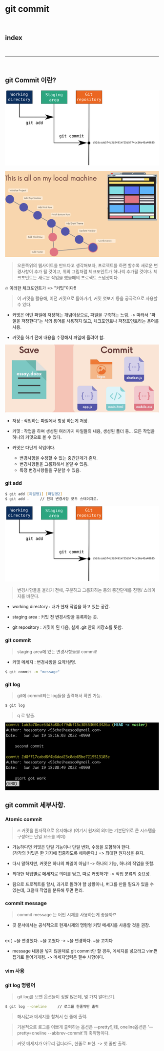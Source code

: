 # git commit 

<br>

## index

<br>

---

<br>


## git Commit 이란?

![git](/Image/git&github/3.png)

![git](/Image/git&github/4.png)

> 오른쪽위의 웹사이트를 만드다고 생각해보자, 프로젝트를 하면 할수록 새로운 변경사항이 추가 될 것이고, 위의 그림처럼 체크포인트가 하나씩 추가될 것이다. 체크포인트는 새로운 작업을 했을때의 프로젝트 스냅샷이다.

🔥 이러한 체크포인트가 => "커밋"이다!!

> 이 커밋을 활용해, 이전 커밋으로 돌아가기, 커밋 엿보기 등을 궁극적으로 사용할 수 있다.

* 커밋은 어떤 파일에 저장하는 개념이상으로, 파일을 구축하는 느낌. -> 따라서 "파일을 저장한다"는 식의 용어를 사용하지 않고, 체크포인트나 저장포인트라는 용어를 사용. 

* 커밋을 하기 전에 내용을 수정해서 파일에 올려야 함.

![git](/Image/git&github/5.png)

* 저장 : 작업하는 파일에서 항상 하는게 저장.

* 커밋 : 작업을 하며 생성된 여러가지 파일들의 내용, 생성된 폴더 등... 모든 작업을 하나의 커밋으로 볼 수 있다.

* 커밋은 다단계 작업이다. 
    - 변경사항을 수정할 수 있는 중간단계가 존재.
    - 변경사항들을 그룹화해서 올릴 수 있음.
    - 특정 변경사항들을 구분할 수 있음.

### git add

```zsh
$ git add [파일명1] [파일명2]
$ git add .     // 전체 변경사항 모두 스테이지로.
```

![git](/Image/git&github/3.png)

> 변경사항들을 올리기 전에, 구분하고 그룹화하는 등의 중간단계를 진행/ 스테이지를 바꾼다.

* working directory : 내가 현재 작업을 하고 있는 공간.

* staging area : 커밋 전 변경사항을 등록하는 곳.

* git repository : 커밋이 된 다음, 실제 .git 안의 저장소를 뜻함.

### git commit

> staging area에 있는 변경사항들을 commit!

* 커밋 메세지 : 변경사항을 요약/설명.

```zsh
$ git commit -m "message"
```

### git log

> git에 commit되는 log들을 출력해서 확인 가능.

```zsh
$ git log
```

> q 로 탈출.

![git](/Image/git&github/6.png)



## git commit 세부사항.


### Atomic commit 

> 🔥 커밋을 원자적으로 유지해라! (여기서 원자의 의미는 기본단위로 큰 시스템을 구성하는 단일 요소를 의미)

* 가능하다면 커밋은 단일 기능이나 단일 변화, 수정을 포함해야 한다. <br>
    (각각의 커밋은 한 가지에 집중하도록 해야한다.) => 최대한 원자성을 유지. <br>
* 다시 말하지만, 커밋은 하나의 파일이 아님!! -> 하나의 기능, 하나의 작업을 뜻함.

* 최대한 작업별로 메세지로 의미를 담고, 따로 커밋하기! -> 작업 분류의 중요성.

* 팀으로 프로젝트를 할시, 과거로 돌려야 할 상황이나, 버그를 만들 필요가 있을 수 있는데, 그럴때 작업을 분류해 두면 편리.



### commit message

> commit message 는 어떤 시제를 사용하는게 좋을까!?

* 깃 문서에서는 공식적으로 현재시제의 명령형 커밋 메세지를 사용할 것을 권장.
<br>
ex ) ~을 변경했다. ~을 고쳤다 -> ~을 변경하다. ~을 고치다

* message 내용을 넣지 않을채로 git commit만 할 경우, 메세지를 넣으라고 vim편집기로 들어가게됨. -> 메세지입력은 필수 사항이다.


### vim 사용


### git log 명령어

> git log를 보면 옵션들이 정말 많은데, 몇 가지 알아보기.

```zsh
$ git log --oneline     // 로그를 한줄씩만 출력
```

> 해시값과 메세지를 합쳐서 한 줄에 출력.
 
> 기본적으로 로그를 이쁘게 출력하는 옵션은 --pretty인데, oneline옵션은 '--pretty=oneline --abbrev-commit'의 축약형이다.

> 커밋 메세지가 아무리 길더라도, 한줄로 표현. -> 첫 줄만 출력.




































